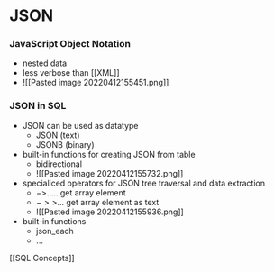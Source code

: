# JSON
### JavaScript Object Notation
+ nested data
+ less verbose than [[XML]]
+ ![[Pasted image 20220412155451.png]]

### JSON in SQL
+ JSON can be used as datatype
	+ JSON (text)
	+ JSONB (binary)
+ built-in functions for creating JSON from table
	+ bidirectional
	+ ![[Pasted image 20220412155732.png]]
+ specialiced operators for JSON tree traversal and data extraction
	+ $->$..... get array element
	+ $->>$... get array element as text
	+ ![[Pasted image 20220412155936.png]]
+ built-in functions
	+ json_each
	+ ...


[[SQL Concepts]]
